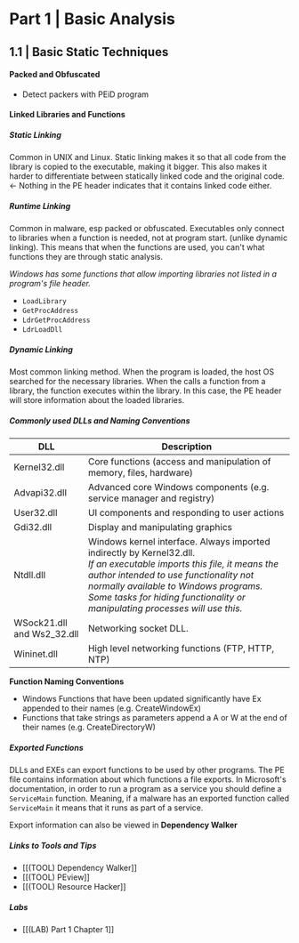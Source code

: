 # Part 1 | Basic Analysis
## 1.1 | Basic Static Techniques
#### Packed and Obfuscated
- Detect packers with PEiD program

#### Linked Libraries and Functions
##### Static Linking
Common in UNIX and Linux. Static linking makes it so that all code from the library is copied to the executable, making it bigger. 
This also makes it harder to differentiate between statically linked code and the original code. <- Nothing in the PE header indicates that it contains linked code either. 

##### Runtime Linking
Common in malware, esp packed or obfuscated. Executables only connect to libraries when a function is needed, not at program start. (unlike dynamic linking).
This means that when the functions are used, you can't what functions they are through static analysis.

*Windows has some functions that allow importing libraries not listed in a program's file header.*
- `LoadLibrary` 
- `GetProcAddress`
- `LdrGetProcAddress`
- `LdrLoadDll`

##### Dynamic Linking
Most common linking method. When the program is loaded, the host OS searched for the necessary libraries. 
When the calls a function from a library, the function executes within the library.
In this case, the PE header will store information about the loaded libraries.

##### Commonly used DLLs and Naming Conventions

| DLL                        | Description                                                                                                                                                                                                                                                                               |
| -------------------------- | ----------------------------------------------------------------------------------------------------------------------------------------------------------------------------------------------------------------------------------------------------------------------------------------- |
| Kernel32.dll               | Core functions (access and manipulation of memory, files, hardware)                                                                                                                                                                                                                       |
| Advapi32.dll               | Advanced core Windows components (e.g. service manager and registry)                                                                                                                                                                                                                      |
| User32.dll                 | UI components and responding to user actions                                                                                                                                                                                                                                              |
| Gdi32.dll                  | Display and manipulating graphics                                                                                                                                                                                                                                                         |
| Ntdll.dll                  | Windows kernel interface. Always imported indirectly by Kernel32.dll.<br>*If an executable imports this file, it means the author intended to use functionality not normally available to Windows programs. Some tasks for hiding functionality or manipulating processes will use this.* |
| WSock21.dll and Ws2_32.dll | Networking socket DLL.                                                                                                                                                                                                                                                                    |
| Wininet.dll                | High level networking functions (FTP, HTTP, NTP)                                                                                                                                                                                                                                          |

**Function Naming Conventions**
- Windows Functions that have been updated significantly have Ex appended to their names (e.g. CreateWindowEx)
- Functions that take strings as parameters append a A or W at the end of their names (e.g. CreateDirectoryW)
##### Exported Functions
DLLs and EXEs can export functions to be used by other programs. The PE file contains information about which functions a file exports.
In Microsoft's documentation, in order to run a program as a service you should define a `ServiceMain` function. Meaning, if a malware has an exported function called `ServiceMain` it means that it runs as part of a service.

Export information can also be viewed in **Dependency Walker**

##### Links to Tools and Tips
- [[(TOOL) Dependency Walker]]
- [[(TOOL) PEview]]
- [[(TOOL) Resource Hacker]]

##### Labs
- [[(LAB) Part 1 Chapter 1]]
